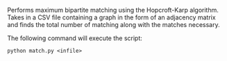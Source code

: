 Performs maximum bipartite matching using the Hopcroft-Karp algorithm. Takes in a CSV file containing a graph in the form of an adjacency matrix and finds the total number of matching along with the matches necessary.

The following command will execute the script:

`python match.py <infile>`